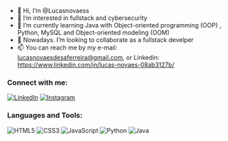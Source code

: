 - 👋 Hi, I’m @Lucasnovaess
- 👀 I’m interested in fullstack and cybersecurity
- 🌱 I’m currently learning Java with Object-oriented programming (OOP) , Python, MySQL and Object-oriented modeling (OOM) 
- 💞️ Nowadays. I’m looking to collaborate as a fullstack develper 
- 📫 You can reach me by my e-mail: lucasnovaesdesaferreira@gmail.com, or Linkedin: https://www.linkedin.com/in/lucas-novaes-08ab3127b/ 

<!---
Lucasnovaess/Lucasnovaess is a ✨ special ✨ repository because its `README.md` (this file) appears on your GitHub profile.
You can click the Preview link to take a look at your changes.
--->

### Connect with me:

[![LinkedIn](https://img.shields.io/badge/LinkedIn-blue?style=flat-square&logo=linkedin)](https://www.linkedin.com/in/seu-usuario/)
[![Instagram](https://img.shields.io/badge/Instagram-E4405F?style=flat-square&logo=instagram&logoColor=white)](https://www.instagram.com/seu-usuario/)

### Languages and Tools:

![HTML5](https://img.shields.io/badge/-HTML5-E34F26?style=flat-square&logo=html5&logoColor=white)
![CSS3](https://img.shields.io/badge/-CSS3-1572B6?style=flat-square&logo=css3)
![JavaScript](https://img.shields.io/badge/-JavaScript-F7DF1E?style=flat-square&logo=javascript&logoColor=black)
![Python](https://img.shields.io/badge/-Python-3776AB?style=flat-square&logo=python&logoColor=white)
![Java](https://img.shields.io/badge/-Java-007396?style=flat-square&logo=java)

